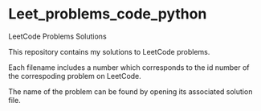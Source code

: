 # Leet_problems_code_python
LeetCode Problems Solutions

This repository contains my solutions to LeetCode problems.

Each filename includes a number which corresponds to the id number of the correspoding problem on LeetCode.

The name of the problem can be found by opening its associated solution file.
